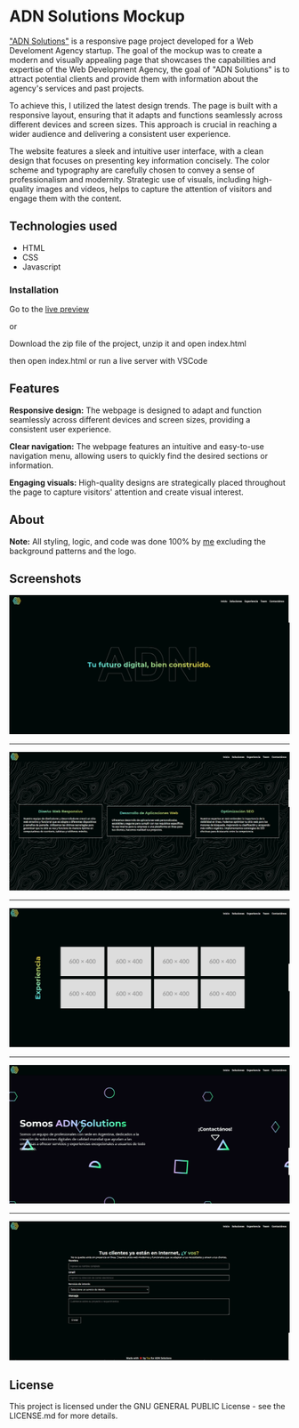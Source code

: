 # ADN Solutions Mockup

["ADN Solutions"](https://tsuramii.github.io/ADN-Solutions-Mockup/) is a responsive page project developed for a Web Develoment Agency startup.
The goal of the mockup was to create a modern and visually appealing page that showcases the capabilities and expertise of the Web Development Agency, the goal of "ADN Solutions" is to attract potential clients and provide them with information about the agency's services and past projects.

To achieve this, I utilized the latest design trends. The page is built with a responsive layout, ensuring that it adapts and functions seamlessly across different devices and screen sizes. This approach is crucial in reaching a wider audience and delivering a consistent user experience.

The website features a sleek and intuitive user interface, with a clean design that focuses on presenting key information concisely. The color scheme and typography are carefully chosen to convey a sense of professionalism and modernity. Strategic use of visuals, including high-quality images and videos, helps to capture the attention of visitors and engage them with the content.

## Technologies used

* HTML
* CSS
* Javascript

### Installation

Go to the [live preview](https://tsuramii.github.io/ADN-Solutions-Mockup/)

or

Download the zip file of the project, unzip it and open index.html

then open index.html or run a live server with VSCode

## Features

**Responsive design:** The webpage is designed to adapt and function seamlessly across different devices and screen sizes, providing a consistent user experience.

**Clear navigation:** The webpage features an intuitive and easy-to-use navigation menu, allowing users to quickly find the desired sections or information.

**Engaging visuals:** High-quality designs are strategically placed throughout the page to capture visitors' attention and create visual interest.

## About

**Note:** All styling, logic, and code was done 100% by [me](https://www.linkedin.com/feed/) excluding the background patterns and the logo.

## Screenshots

![first screenshot](assets/screenshots/screenshot_1.jpg)

***

![second screenshot](assets/screenshots/screenshot_2.jpg)

***

![third screenshot](assets/screenshots/screenshot_3.jpg)

***

![fourth screenshot](assets/screenshots/screenshot_4.jpg)

***

![fifth screenshot](assets/screenshots/screenshot_5.jpg)

## License

This project is licensed under the GNU GENERAL PUBLIC License - see the LICENSE.md for more details.
